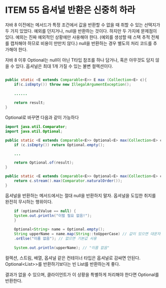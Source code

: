 # ITEM 55 옵셔널 반환은 신중히 하라

자바 8 이전에는 메서드가 특정 조건에서 값을 반환할 수 없을 때 취할 수 있는 선택지가 두 가지 있었다.
예외를 던지거나, null을 반환하는 것이다. 하지만 두 가지에 문제점이 있다. 예외는 진짜 예외적인 상황에만 사용해야
한다. (예외를 생성할 때 스택 추적 전체를 캡처해야 하므로 비용이 만만치 않다.)
null을 반환하는 경우 별도의 처리 코드를 추가해야 한다.

자바 8 이후 Optional<T>는 null이 아닌 T타입 참조를 하나 담거나, 혹은 아무것도 담지 않을 수 있다.
옵셔널은 최대 1개 가질 수 있는 불변 컬렉션이다. 

```java

public static <E extends Comparable<E>> E max (Collection<E> c){
    if(c.isEmpty()) throw new IllegalArgumentException();
    
    ......
    
    return result;
}
```
 Optional로 바꾸면 다음과 같이 가능하다

```JAVA
import java.util.Comparator;
import java.util.Optional;

public static <E extends Comparable<E>> Optional<E> max(Collection<E> c) {
    if (c.isEmpty()) return Optional.empty();

    ...

    return Optional.of(result);
}

public static <E extends Comparable<E>> Optional<E> max(Collection<E> c) {
    return c.stream().max(Comparator.naturalOrder());
}
```

옵셔널을 반환하는 메서드에서는 절대 null을 반환하지 말자. 옵셔널을 도입한 취지를 완전히 무시하는 행위이다.

```java
    if (optionalValue == null) {
    System.out.println("이럴 필요 없음!");
    }
    
    Optional<String> name = Optional.empty();
    String upperName = name.map(String::toUpperCase) // 값이 있으면 대문자로 변환
    .orElse("이름 없음"); // 없으면 기본값 사용
    
    System.out.println(upperName); // "이름 없음"
```

컬렉션, 스트림, 배열, 옵셔널 같은 컨테이너 타입은 옵셔널로 감싸면 안된다. 
Optional<List<T>>>를 반환하기보다는 빈 List<T>를 반환하는게 좋다.

결과가 없을 수 있으며, 클라이언트가 이 상황을 특별하게 처리해야 한다면 Optional<T>를 반환한다.